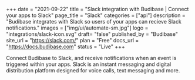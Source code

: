 +++
date = "2021-09-22"
title = "Slack integration with Budibase | Connect your apps to Slack"
page_title = "Slack"
categories = ["api"] 
description = "Budibase integrates with Slack so users of your apps can recieve Slack notifications."
images = ["img/ui/automate-sm.jpg"]
logo = "integrations/slack-icon.svg"
draft= "false"
published_by = "Budibase"
site_url = "https://slack.com/"
plan = "Free"
docs_url = "https://docs.budibase.com"
status = "Live" 
+++

Connect Budibase to Slack, and receive notifications when an event is triggered within your apps. Slack is an instant messaging and digital distribution platform designed for voice calls, text messaging and more.